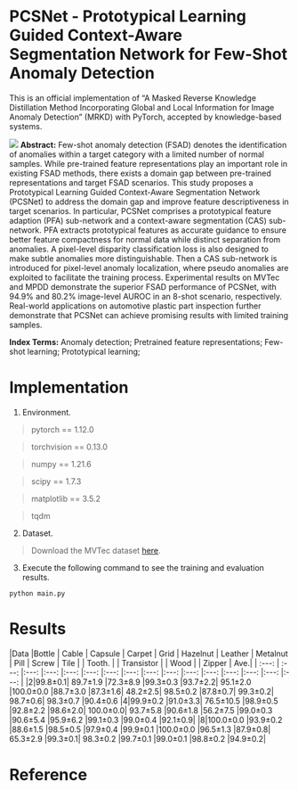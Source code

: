 # PCSNet - Prototypical Learning Guided Context-Aware Segmentation Network for Few-Shot Anomaly Detection

This is an official implementation of “A Masked Reverse Knowledge Distillation Method Incorporating Global and Local Information for Image Anomaly Detection” (MRKD) with PyTorch, accepted by knowledge-based systems.

![](https://github.com/yuxin-jiang/PCSNet/blob/main/Figure/figure1.png)
**Abstract:** Few-shot anomaly detection (FSAD) denotes the identification of anomalies within a target category with a limited number of normal samples. While pre-trained feature representations play an important role in existing FSAD methods, there exists a domain gap between pre-trained representations and target FSAD scenarios. This study proposes a Prototypical Learning Guided Context-Aware Segmentation Network (PCSNet) to address the domain gap and improve feature descriptiveness in target scenarios. In particular, PCSNet comprises a prototypical feature adaption (PFA) sub-network and a context-aware segmentation (CAS) sub-network. PFA extracts prototypical features as accurate guidance to ensure better feature compactness for normal data while distinct separation from anomalies. A pixel-level disparity classification loss is also designed to make subtle anomalies more distinguishable. Then a CAS sub-network is introduced for pixel-level anomaly localization, where pseudo anomalies are exploited to facilitate the training process. Experimental results on MVTec and MPDD demonstrate the superior FSAD performance of PCSNet, with 94.9% and 80.2% image-level AUROC in an 8-shot scenario, respectively. Real-world applications on automotive plastic part inspection further demonstrate that PCSNet can achieve promising results with limited training samples. 

**Index Terms:** Anomaly detection; Pretrained feature representations; Few-shot learning; Prototypical learning; 

# Implementation
1. Environment.<br />
>pytorch == 1.12.0

>torchvision == 0.13.0

>numpy == 1.21.6

>scipy == 1.7.3

>matplotlib == 3.5.2

>tqdm

2. Dataset.<br />
>Download the MVTec dataset [here](https://www.mvtec.com/company/research/datasets/mvtec-ad).<br />

3. Execute the following command to see the training and evaluation results.<br />
```
python main.py
```
# Results
|Data	|Bottle |	Cable	| Capsule	| Carpet	| Grid	| Hazelnut	| Leather |	Metalnut	| Pill	| Screw	| Tile |	| Tooth. |	| Transistor |	| Wood |	| Zipper |	Ave.|
| :---:  | :---:  |:---:  |:---:  |:---:  |:---:  |:---:  |:---:  |:---:  |:---:  |:---:  |:---:  |:---:  |:---:  |:---:  |:---:  |
|2|99.8±0.1|	89.7±1.9	|72.3±8.9	|99.3±0.3	|93.7±2.2|	95.1±2.0	|100.0±0.0	|88.7±3.0	|87.3±1.6|	48.2±2.5|	98.5±0.2	|87.8±0.7|	99.3±0.2|	98.7±0.6|	98.3±0.7	|90.4±0.6
|4|99.9±0.2	|91.0±3.3|	76.5±10.5	|98.9±0.5	|92.8±2.2	|98.6±2.0|	100.0±0.0|	93.7±5.8	|90.6±1.8	|56.2±7.5	|99.0±0.3	|90.6±5.4	|95.9±6.2	|99.1±0.3	|99.0±0.4	|92.1±0.9|
|8|100.0±0.0	|93.9±0.2	|88.6±1.5	|98.5±0.5	|97.9±0.4	|99.9±0.1	|100.0±0.0	|96.5±1.3	|87.9±0.8|	65.3±2.9	|99.3±0.1|	98.3±0.2	|99.7±0.1	|99.0±0.1	|98.8±0.2	|94.9±0.2|

# Reference
```
